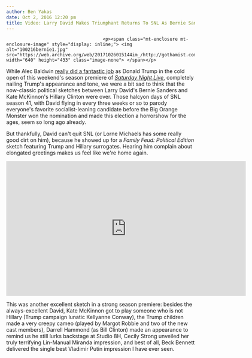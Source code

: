 ```yaml
---
author: Ben Yakas
date: Oct 2, 2016 12:20 pm
title: Video: Larry David Makes Triumphant Returns To SNL As Bernie Sanders
---
```


	
										<p><span class="mt-enclosure mt-enclosure-image" style="display: inline;"> <img alt="100216bernie1.jpg" src="https://web.archive.org/web/20171026015144im_/http://gothamist.com/attachments/byakas/100216bernie1.jpg" width="640" height="433" class="image-none"> </span></p>

<p>While Alec Baldwin <a href="https://web.archive.org/web/20171026015144/http://gothamist.com/2016/10/02/video_alec_baldwin_makes_his_debut.php">really did a fantastic job</a> as Donald Trump in the cold open of this weekend&apos;s season premiere of <a href="https://web.archive.org/web/20171026015144/http://gothamist.com/tags/snl"><em>Saturday Night Live</em></a>, completely nailing Trump&apos;s appearance and tone, we were a bit sad to think that the now-classic political sketches between Larry David&apos;s Bernie Sanders and Kate McKinnon&apos;s Hillary Clinton were over. Those halcyon days of SNL season 41, with David flying in every three weeks or so to parody everyone&apos;s favorite socialist-leaning candidate before the Big Orange Monster won the nomination and made this election a horrorshow for the ages, seem so long ago already. </p>

<p>But thankfully, David can&apos;t quit SNL (or Lorne Michaels has some really good dirt on him), because he showed up for a <em>Family Feud: Political Edition</em> sketch featuring Trump and Hillary surrogates. Hearing him complain about elongated greetings makes us feel like we&apos;re home again.</p>

<p><iframe width="640" height="360" src="https://web.archive.org/web/20171026015144if_/https://www.youtube.com/embed/oC4VXwFibWY" frameborder="0" allowfullscreen></iframe></p>

<p>This was another excellent sketch in a strong season premiere: besides the always-excellent David, Kate McKinnon got to play someone who is not Hillary (Trump campaign lunatic Kellyanne Conway), the Trump children made a very creepy cameo (played by Margot Robbie and two of the new cast members), Darrell Hammond (as Bill Clinton) made an appearance to remind us he still lurks backstage at Studio 8H, Cecily Strong unveiled her truly terrifying Lin-Manual Miranda impression, and best of all, Beck Bennett delivered the single best Vladimir Putin impression I have ever seen.</p>					
										
									
				